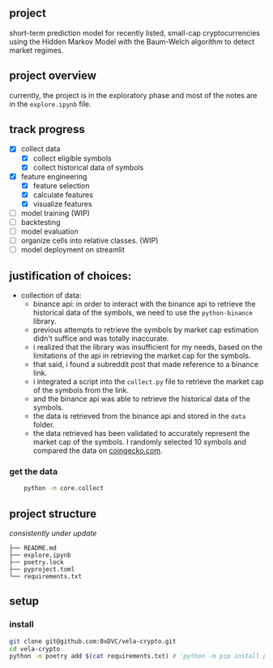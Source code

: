## project
short-term prediction model for recently listed, small-cap cryptocurrencies using the Hidden Markov Model with the Baum-Welch algorithm to detect market regimes.

## project overview
currently, the project is in the exploratory phase and most of the notes are in the ```explore.ipynb``` file.

## track progress
- [x] collect data
    - [x] collect eligible symbols
    - [x] collect historical data of symbols
- [x] feature engineering
    - [x] feature selection
    - [x] calculate features
    - [x] visualize features
- [ ] model training (WIP)
- [ ] backtesting
- [ ] model evaluation
- [ ] organize cells into relative classes. (WIP)
- [ ] model deployment on streamlit

## justification of choices:
- collection of data:
    - binance api: in order to interact with the binance api to retrieve the historical data of the symbols, we need to use the ```python-binance``` library.
    - previous attempts to retrieve the symbols by market cap estimation didn't suffice and was totally inaccurate. 
    - i realized that the library was insufficient for my needs, based on the limitations of the api in retrieving the market cap for the symbols.
    - that said, i found a subreddit post that made reference to a binance link. 
    - i integrated a script into the ```collect.py``` file to retrieve the market cap of the symbols from the link.
    - and the binance api was able to retrieve the historical data of the symbols.
    -  the data is retrieved from the binance api and stored in the ```data``` folder.
    -  the data retrieved has been validated to accurately represent the market cap of the symbols. I randomly selected 10 symbols and compared the data on [coingecko.com](https://www.coingecko.com/en/coins).


### get the data
```bash
    python -m core.collect
```


## project structure
_consistently under update_
```
├── README.md
├── explore.ipynb
├── poetry.lock
├── pyproject.toml
└── requirements.txt
```

## setup
### install
```bash
git clone git@github.com:0xDVC/vela-crypto.git
cd vela-crypto
python -m poetry add $(cat requirements.txt) # 'python -m pip install poetry' if you don't have it
```
